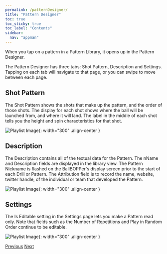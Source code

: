 ```yaml
---
permalink: /patternDesigner/
title: "Pattern Designer"
toc: true
toc_sticky: true
toc_label: "Contents"
sidebar:
  nav: "appman"
---
```


When you tap on a pattern in a Pattern Library, it opens up in the Pattern Designer.

The Pattern Designer has three tabs: Shot Pattern, Description and Settings. Tapping on each tab will navigate to that page, or you can swipe to move between each page.

## Shot Pattern
The Shot Pattern shows the shots that make up the pattern, and the order of those shots. The display for each shot shows where the ball will be launched from, and where it will land. The label in the middle of each shot tells you the height and spin characteristics for that shot.

![Playlist Image](../assets/images/ShotPattern.jpg){: width="300" .align-center }

## Description
The Description contains all of the textual data for the Pattern. The nName and Description fields are displayed in the library view. The Pattern Nickname is flashed on the BallBOPPer's display screen prior to the start of each Drill or Pattern. The Attribution field is to record the name, website, twitter handle, of the individual or team that developed the Pattern.

![Playlist Image](../assets/images/Description.jpg){: width="300" .align-center }

## Settings

The Is Editable setting in the Settings page lets you make a Pattern read only. Note that fields such as the Number of Repetitions and Play in Random Order continue to be editable.

![Playlist Image](../assets/images/PatternSettings.jpg){: width="300" .align-center }

  <nav class="pagination">
      <a href="/BallBOPPer/patternLibraries/" class="pagination--pager" title="Pattern Libraries">Previous</a>
      <a href="/BallBOPPer/shotDesigner/" class="pagination--pager" title="Shot Designer">Next</a> 
  </nav>
